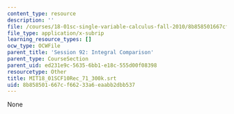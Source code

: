 ```yaml
---
content_type: resource
description: ''
file: /courses/18-01sc-single-variable-calculus-fall-2010/8b858501667cf66233a6eaabb2dbb537_MIT18_01SCF10Rec_71_300k.srt
file_type: application/x-subrip
learning_resource_types: []
ocw_type: OCWFile
parent_title: 'Session 92: Integral Comparison'
parent_type: CourseSection
parent_uid: ed231e9c-5635-6bb1-e18c-555d00f08398
resourcetype: Other
title: MIT18_01SCF10Rec_71_300k.srt
uid: 8b858501-667c-f662-33a6-eaabb2dbb537
---
```

None

